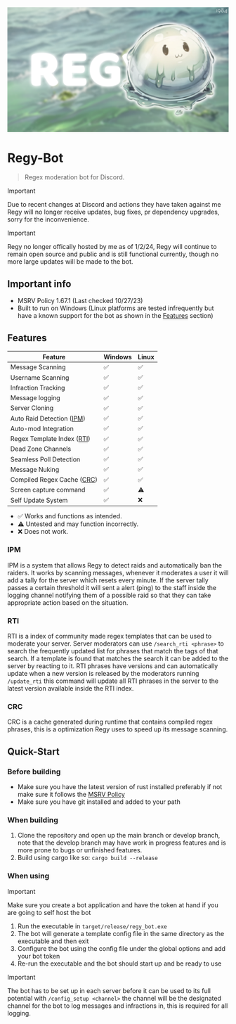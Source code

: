 <img src=".github/assets/regy_banner.png">

# Regy-Bot

> Regex moderation bot for Discord.

> [!IMPORTANT]  
> Due to recent changes at Discord and actions they have taken against me Regy will no longer receive updates, bug fixes, pr dependency upgrades, sorry for the inconvenience.

> [!IMPORTANT]  
> Regy no longer offically hosted by me as of 1/2/24, Regy will continue to remain open source and public and is still functional currently, though no more large updates will be made to the bot. 

## Important info

* MSRV Policy 1.67.1 (Last checked 10/27/23)
* Built to run on Windows (Linux platforms are tested infrequently but have a known support for the bot as shown in the [Features](#Features) section)

## Features

| Feature         |  Windows  |  Linux  |
|-----------------|-----------|---------|
| Message Scanning                   | ✅ | ✅ |
| Username Scanning                  | ✅ | ✅ |
| Infraction Tracking                | ✅ | ✅ |
| Message logging                    | ✅ | ✅ |
| Server Cloning                     | ✅ | ✅ |
| Auto Raid Detection ([IPM](#IPM))  | ✅ | ✅ |
| Auto-mod Integration               | ✅ | ✅ |
| Regex Template Index ([RTI](#RTI)) | ✅ | ✅ |
| Dead Zone Channels                 | ✅ | ✅ |
| Seamless Poll Detection            | ✅ | ✅ |
| Message Nuking                     | ✅ | ✅ |
| Compiled Regex Cache ([CRC](#CRC)) | ✅ | ✅ |
| Screen capture command             | ✅ | ⚠️ |
| Self Update System                 | ✅ | ❌ |

* ✅ Works and functions as intended.
* ⚠️ Untested and may function incorrectly.
* ❌ Does not work.

### IPM

IPM is a system that allows Regy to detect raids and automatically ban the raiders. It works by scanning messages, whenever it moderates a user it will add a tally for the server which resets every minute. If the server tally passes a certain threshold it will sent a alert (ping) to the staff inside the logging channel notifying them of a possible raid so that they can take appropriate action based on the situation.

### RTI

RTI is a index of community made regex templates that can be used to moderate your server. Server moderators can use `/search_rti <phrase>` to search the frequently updated list for phrases that match the tags of that search. If a template is found that matches the search it can be added to the server by reacting to it. RTI phrases have versions and can automatically update when a new version is released by the moderators running `/update_rti` this command will update all RTI phrases in the server to the latest version available inside the RTI index.

### CRC

CRC is a cache generated during runtime that contains compiled regex phrases, this is a optimization Regy uses to speed up its message scanning.

## Quick-Start

### Before building

* Make sure you have the latest version of rust installed preferably if not make sure it follows the [MSRV Policy](#important-info)
* Make sure you have git installed and added to your path

### When building

1. Clone the repository and open up the main branch or develop branch, note that the develop branch may have work in progress features and is more
prone to bugs or unfinished features.
2. Build using cargo like so: `cargo build --release`

### When using

> [!IMPORTANT]  
> Make sure you create a bot application and have the token at hand if you are going to self host the bot

1. Run the executable in `target/release/regy_bot.exe`
2. The bot will generate a template config file in the same directory as the executable and then exit
3. Configure the bot using the config file under the global options and add your bot token
4. Re-run the executable and the bot should start up and be ready to use

> [!IMPORTANT]  
> The bot has to be set up in each server before it can be used to its full potential with `/config_setup <channel>` the channel will be the designated channel for the bot to log messages and infractions in, this is required for all logging.
